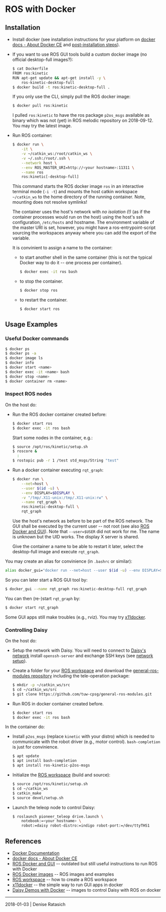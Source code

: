 # ROS with Docker


## Installation

* Install docker (see installation instructions for your platform on [docker
  docs - About Docker CE] and [post-installation
  steps](https://docs.docker.com/install/linux/linux-postinstall/)).

* If you want to use ROS GUI tools build a custom docker image (no official
  desktop-full images?):
  ```bash
  $ cat Dockerfile
  FROM ros:kinetic
  RUN apt-get update && apt-get install -y \
      ros-kinetic-desktop-full
  $ docker build -t ros:kinetic-desktop-full .
  ```

  If you only use the CLI, simply pull the ROS docker image:
  ```bash
  $ docker pull ros:kinetic
  ```
  I pulled `ros:kinetic` to have the ros package `p2os_msgs` available as
  binary which was not (yet) in ROS melodic repository on 2018-09-12. You may
  try the latest image.

* Run ROS container:
  ```bash
  $ docker run \
      -it \
      -v ~/catkin_ws:/root/catkin_ws \
      -v ~/.ssh:/root/.ssh \
      --network host \
      --env ROS_MASTER_URI=http://<your hostname>:11311 \
      --name ros
      ros:kinetic[-desktop-full]
  ```

  This command starts the ROS docker image `ros` in an interactive terminal
  mode (`-i -t`) and mounts the host catkin workspace `~/catkin_ws` to the home
  directory of the running container. Note, mounting does not resolve symlinks!

  The container uses the host's network with *no isolation (!)* (as if the
  container processes would run on the host) using the host's ssh
  configuration, `/etc/hosts` and hostname. The environment variable of the
  master URI is set, however, you might have a ros-entrypoint-script sourcing
  the workspaces anyway where you can add the export of the variable.

  It is convinient to assign a name to the container:
  * to start another shell in the same container (this is not the typical
    Docker way to do it -- one process per container).
    ```bash
    $ docker exec -it ros bash
    ```
  * to stop the container.
    ```bash
    $ docker stop ros
    ```
  * to restart the container.
    ```bash
    $ docker start ros
    ```


## Usage Examples

### Useful Docker commands
```bash
$ docker ps
$ docker ps -a
$ docker image ls
$ docker info
$ docker start <name>
$ docker exec -it <name> bash
$ docker stop <name>
$ docker container rm <name>
```

### Inspect ROS nodes

On the host do:

* Run the ROS docker container created before:
  ```bash
  $ docker start ros
  $ docker exec -it ros bash
  ```

  Start some nodes in the container, e.g.:
  ```bash
  $ source /opt/ros/kinetic/setup.sh
  $ roscore &
    :
  $ rostopic pub -r 1 /test std_msgs/String "test"
  ```

* Run a docker container executing `rqt_graph`:
  ```bash
  $ docker run \
      --net=host \
      --user $(id -u) \
      --env DISPLAY=$DISPLAY \
      -v "/tmp/.X11-unix:/tmp/.X11-unix:rw" \
      --name rqt_graph \
      ros:kinetic-desktop-full \
      rqt_graph
  ```

  Use the host's network as before to be part of the ROS network. The GUI shall
  be executed by the current user -- not root (see also [ROS Docker and GUI]).
  Note that `--user=$USER` did not work for me. The name is unknown but the UID
  works. The display X server is shared.

  Give the container a name to be able to restart it later, select the
  desktop-full image and execute `rqt_graph`.

You may create an alias for convinience (in `.bashrc` or similar):
```bash
alias docker_gui="docker run --net=host --user $(id -u) --env DISPLAY=$DISPLAY -v '/tmp/.X11-unix:/tmp/.X11-unix:rw'"
```
So you can later start a ROS GUI tool by:
```bash
$ docker_gui --name rqt_graph ros:kinetic-desktop-full rqt_graph
```
You can then (re-)start `rqt_graph` by:
```bash
$ docker start rqt_graph
```

Some GUI apps still make troubles (e.g., rviz). You may try [x11docker].

### Controlling Daisy

On the host do:

* Setup the network with Daisy. You will need to connect to [Daisy's network]
  install `openssh-server` and exchange SSH keys (see [network setup]).

* Create a folder for your [ROS workspace] and download the [general-ros-modules
  repository] including the tele-operation package:
  ```bash
  $ mkdir -p ~/catkin_ws/src
  $ cd ~/catkin_ws/src
  $ git clone https://github.com/tuw-cpsg/general-ros-modules.git
  ```

* Run ROS in docker container created before.
  ```bash
  $ docker start ros
  $ docker exec -it ros bash
  ```

In the container do:

* Install `p2os_msgs` (replace `kinetic` with your distro) which is needed to
  communicate with the robot driver (e.g., motor control). `bash-completion`
  is just for convinience.
  ```bash
  $ apt update
  $ apt install bash-completion
  $ apt install ros-kinetic-p2os-msgs
  ```

* Initialize the [ROS workspace] (build and source):
  ```bash
  $ source /opt/ros/kinetic/setup.sh
  $ cd ~/catkin_ws
  $ catkin_make
  $ source devel/setup.sh
  ```

* Launch the teleop node to control Daisy:
  ```bash
  $ roslaunch pioneer_teleop drive.launch \
      notebook:=<your hostname> \
      robot:=daisy robot-distro:=indigo robot-port:=/dev/ttyTHS1
  ```


## References

* [Docker Documentation]
* [docker docs - About Docker CE]
* [ROS Docker and GUI] -- outdated but still useful instructions to run ROS with Docker
* [ROS Docker images] -- ROS images and examples
* [ROS workspace] -- how to create a ROS workspace
* [x11docker] -- the simple way to run GUI apps in docker
* [Daisy Demos with Docker] -- images to control Daisy with ROS on docker


[Docker Documentation]: https://docs.docker.com/
[docker docs - About Docker CE]: https://docs.docker.com/install/
[ROS Docker and GUI]: http://wiki.ros.org/docker/Tutorials/GUI
[ROS Docker images]: https://hub.docker.com/_/ros/
[ROS workspace]: http://wiki.ros.org/catkin/Tutorials/create_a_workspace
[Daisy's network]: ../README.md
[network setup]: ../../dagobert-network-setup.md
[general-ros-modules repository]: https://github.com/tuw-cpsg/general-ros-modules
[x11docker]: https://github.com/mviereck/x11docker
[Daisy Demos with Docker]: https://github.com/dratasich/docker

---
2018-01-03 | Denise Ratasich
